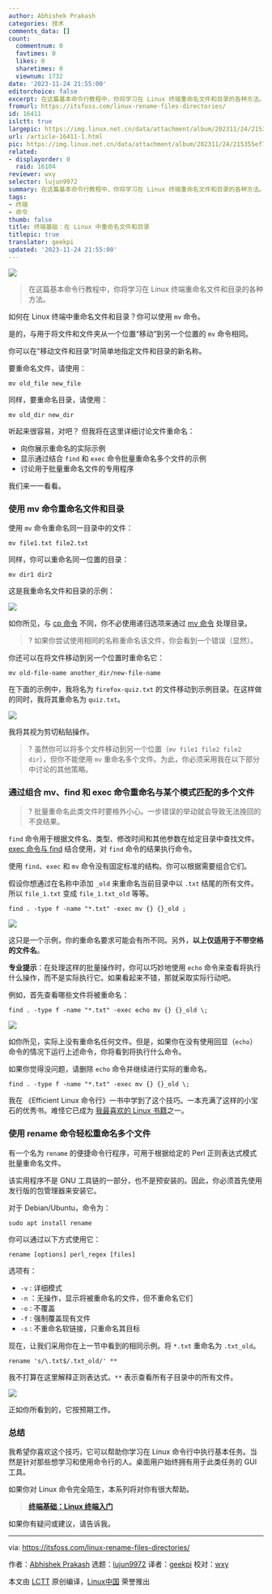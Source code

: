 ```yaml
---
author: Abhishek Prakash
categories: 技术
comments_data: []
count:
  commentnum: 0
  favtimes: 0
  likes: 0
  sharetimes: 0
  viewnum: 1732
date: '2023-11-24 21:55:00'
editorchoice: false
excerpt: 在这篇基本命令行教程中，你将学习在 Linux 终端重命名文件和目录的各种方法。
fromurl: https://itsfoss.com/linux-rename-files-directories/
id: 16411
islctt: true
largepic: https://img.linux.net.cn/data/attachment/album/202311/24/215355ef7zfwuh9cx74u47.jpg
url: /article-16411-1.html
pic: https://img.linux.net.cn/data/attachment/album/202311/24/215355ef7zfwuh9cx74u47.jpg.thumb.jpg
related:
- displayorder: 0
  raid: 16104
reviewer: wxy
selector: lujun9972
summary: 在这篇基本命令行教程中，你将学习在 Linux 终端重命名文件和目录的各种方法。
tags:
- 终端
- 命令
thumb: false
title: 终端基础：在 Linux 中重命名文件和目录
titlepic: true
translator: geekpi
updated: '2023-11-24 21:55:00'
---
```


![](https://img.linux.net.cn/data/attachment/album/202311/24/215355ef7zfwuh9cx74u47.jpg)



> 
> 在这篇基本命令行教程中，你将学习在 Linux 终端重命名文件和目录的各种方法。
> 
> 
> 


如何在 Linux 终端中重命名文件和目录？你可以使用 `mv` 命令。


是的，与用于将文件和文件夹从一个位置“移动”到另一个位置的 `mv` 命令相同。


你可以在“移动文件和目录”时简单地指定文件和目录的新名称。


要重命名文件，请使用：



```
mv old_file new_file

```

同样，要重命名目录，请使用：



```
mv old_dir new_dir

```

听起来很容易，对吧？ 但我将在这里详细讨论文件重命名：


* 向你展示重命名的实际示例
* 显示通过结合 `find` 和 `exec` 命令批量重命名多个文件的示例
* 讨论用于批量重命名文件的专用程序


我们来一一看看。


### 使用 mv 命令重命名文件和目录


使用 `mv` 命令重命名同一目录中的文件：



```
mv file1.txt file2.txt

```

同样，你可以重命名同一位置的目录：



```
mv dir1 dir2

```

这是我重命名文件和目录的示例：


![](https://img.linux.net.cn/data/attachment/album/202311/24/215501wemmamublbg7lwzz.png)


如你所见，与 [cp 命令](https://itsfoss.com/cp-command/) 不同，你不必使用递归选项来通过 [mv 命令](https://linuxhandbook.com/mv-command/) 处理目录。



> 
> ? 如果你尝试使用相同的名称重命名该文件，你会看到一个错误（显然）。
> 
> 
> 


你还可以在将文件移动到另一个位置时重命名它：



```
mv old-file-name another_dir/new-file-name

```

在下面的示例中，我将名为 `firefox-quiz.txt` 的文件移动到示例目录。在这样做的同时，我将其重命名为 `quiz.txt`。


![](https://img.linux.net.cn/data/attachment/album/202311/24/215503krxkl7zxyr2frsrz.png)


我将其视为剪切粘贴操作。



> 
> ? 虽然你可以将多个文件移动到另一个位置（`mv file1 file2 file2 dir`），但你不能使用 `mv` 重命名多个文件。为此，你必须采用我在以下部分中讨论的其他策略。
> 
> 
> 


### 通过组合 mv、find 和 exec 命令重命名与某个模式匹配的多个文件



> 
> ? 批量重命名此类文件时要格外小心。一步错误的举动就会导致无法挽回的不良结果。
> 
> 
> 


`find` 命令用于根据文件名、类型、修改时间和其他参数在给定目录中查找文件。[exec 命令与 find](https://linuxhandbook.com/find-exec-command/) 结合使用，对 `find` 命令的结果执行命令。


使用 `find`、`exec` 和 `mv` 命令没有固定标准的结构。你可以根据需要组合它们。


假设你想通过在名称中添加 `_old` 来重命名当前目录中以 `.txt` 结尾的所有文件。所以 `file_1.txt` 变成 `file_1.txt_old` 等等。



```
find . -type f -name "*.txt" -exec mv {} {}_old ;

```

![](https://img.linux.net.cn/data/attachment/album/202311/24/215503wuh325amr5ru55s3.png)


这只是一个示例，你的重命名要求可能会有所不同。另外，**以上仅适用于不带空格的文件名**。


**专业提示**：在处理这样的批量操作时，你可以巧妙地使用 `echo` 命令来查看将执行什么操作，而不是实际执行它。如果看起来不错，那就采取实际行动吧。


例如，首先查看哪些文件将被重命名：



```
find . -type f -name "*.txt" -exec echo mv {} {}_old \;

```

![](https://img.linux.net.cn/data/attachment/album/202311/24/215504atnsvbs4izsvl483.png)


如你所见，实际上没有重命名任何文件。但是，如果你在没有使用回显（`echo`）命令的情况下运行上述命令，你将看到将执行什么命令。


如果你觉得没问题，请删除 `echo` 命令并继续进行实际的重命名。



```
find . -type f -name "*.txt" -exec mv {} {}_old \;

```

我在 《Efficient Linux 命令行》一书中学到了这个技巧。一本充满了这样的小宝石的优秀书。难怪它已成为 [我最喜欢的 Linux 书籍](https://itsfoss.com/best-linux-books/)之一。


### 使用 rename 命令轻松重命名多个文件


有一个名为 `rename` 的便捷命令行程序，可用于根据给定的 Perl 正则表达式模式批量重命名文件。


该实用程序不是 GNU 工具链的一部分，也不是预安装的。因此，你必须首先使用发行版的包管理器来安装它。


对于 Debian/Ubuntu，命令为：



```
sudo apt install rename

```

你可以通过以下方式使用它：



```
rename [options] perl_regex [files]

```

选项有：


* `-v` : 详细模式
* `-n` ：无操作，显示将被重命名的文件，但不重命名它们
* `-o` : 不覆盖
* `-f` : 强制覆盖现有文件
* `-s` : 不重命名软链接，只重命名其目标


现在，让我们采用你在上一节中看到的相同示例。将 `*.txt` 重命名为 `.txt_old`。



```
rename 's/\.txt$/.txt_old/' **

```

我不打算在这里解释正则表达式。`**` 表示查看所有子目录中的所有文件。


![](https://img.linux.net.cn/data/attachment/album/202311/24/215504cbliwwlwglfjljqj.png)


正如你所看到的，它按预期工作。


### 总结


我希望你喜欢这个技巧，它可以帮助你学习在 Linux 命令行中执行基本任务。当然是针对那些想学习和使用命令行的人。桌面用户始终拥有用于此类任务的 GUI 工具。


如果你对 Linux 命令完全陌生，本系列将对你有很大帮助。



> 
> **[终端基础：Linux 终端入门](/article-16104-1.html)**
> 
> 
> 


如果你有疑问或建议，请告诉我。




---


via: <https://itsfoss.com/linux-rename-files-directories/>


作者：[Abhishek Prakash](https://itsfoss.com/author/abhishek/) 选题：[lujun9972](https://github.com/lujun9972) 译者：[geekpi](https://github.com/geekpi) 校对：[wxy](https://github.com/wxy)


本文由 [LCTT](https://github.com/LCTT/TranslateProject) 原创编译，[Linux中国](https://linux.cn/) 荣誉推出